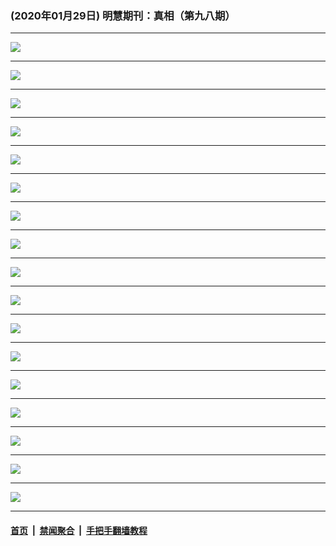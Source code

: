 ### (2020年01月29日) 明慧期刊：真相（第九八期） 

---

<img src="http://qikan.minghui.org/mhqkpage/qikanimage/2020/01/28/zx98-read-online1.png"/><hr/>
<img src="http://qikan.minghui.org/mhqkpage/qikanimage/2020/01/28/zx98-read-online2.png"/><hr/>
<img src="http://qikan.minghui.org/mhqkpage/qikanimage/2020/01/28/zx98-read-online3.png"/><hr/>
<img src="http://qikan.minghui.org/mhqkpage/qikanimage/2020/01/28/zx98-read-online4.png"/><hr/>
<img src="http://qikan.minghui.org/mhqkpage/qikanimage/2020/01/28/zx98-read-online5.png"/><hr/>
<img src="http://qikan.minghui.org/mhqkpage/qikanimage/2020/01/28/zx98-read-online6.png"/><hr/>
<img src="http://qikan.minghui.org/mhqkpage/qikanimage/2020/01/28/zx98-read-online7.png"/><hr/>
<img src="http://qikan.minghui.org/mhqkpage/qikanimage/2020/01/28/zx98-read-online8.png"/><hr/>
<img src="http://qikan.minghui.org/mhqkpage/qikanimage/2020/01/28/zx98-read-online9.png"/><hr/>
<img src="http://qikan.minghui.org/mhqkpage/qikanimage/2020/01/28/zx98-read-online10.png"/><hr/>
<img src="http://qikan.minghui.org/mhqkpage/qikanimage/2020/01/28/zx98-read-online11.png"/><hr/>
<img src="http://qikan.minghui.org/mhqkpage/qikanimage/2020/01/28/zx98-read-online12.png"/><hr/>
<img src="http://qikan.minghui.org/mhqkpage/qikanimage/2020/01/28/zx98-read-online13.png"/><hr/>
<img src="http://qikan.minghui.org/mhqkpage/qikanimage/2020/01/28/zx98-read-online14.png"/><hr/>
<img src="http://qikan.minghui.org/mhqkpage/qikanimage/2020/01/28/zx98-read-online15.png"/><hr/>
<img src="http://qikan.minghui.org/mhqkpage/qikanimage/2020/01/28/zx98-read-online16.png"/><hr/>
<img src="http://qikan.minghui.org/mhqkpage/qikanimage/2020/01/28/zx98-read-online17.png"/><hr/>


#### [首页](../../../..) &nbsp;|&nbsp; [禁闻聚合](https://github.com/gfw-breaker/banned-news) &nbsp;|&nbsp; [手把手翻墙教程](https://github.com/gfw-breaker/guides) 